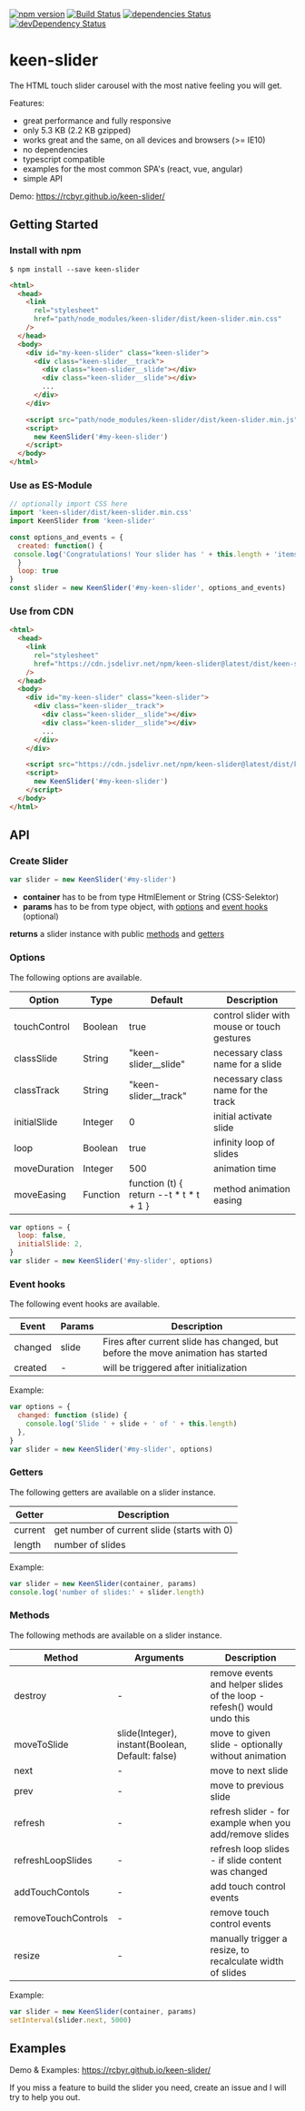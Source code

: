 [![npm version](https://badge.fury.io/js/keen-slider.svg)](https://badge.fury.io/js/keen-slider)
[![Build Status](https://travis-ci.org/rcbyr/keen-slider.svg?branch=release)](https://travis-ci.org/rcbyr/keen-slider)
[![dependencies Status](https://david-dm.org/rcbyr/keen-slider/status.svg)](https://david-dm.org/rcbyr/keen-slider)
[![devDependency Status](https://david-dm.org/rcbyr/keen-slider/dev-status.svg)](https://david-dm.org/rcbyr/keen-slider#info=devDependencies)

# keen-slider

The HTML touch slider carousel with the most native feeling you will get.

Features:

- great performance and fully responsive
- only 5.3 KB (2.2 KB gzipped)
- works great and the same, on all devices and browsers (>= IE10)
- no dependencies
- typescript compatible
- examples for the most common SPA's (react, vue, angular)
- simple API

Demo: https://rcbyr.github.io/keen-slider/

## Getting Started

### Install with npm

```
$ npm install --save keen-slider
```

```html
<html>
  <head>
    <link
      rel="stylesheet"
      href="path/node_modules/keen-slider/dist/keen-slider.min.css"
    />
  </head>
  <body>
    <div id="my-keen-slider" class="keen-slider">
      <div class="keen-slider__track">
        <div class="keen-slider__slide"></div>
        <div class="keen-slider__slide"></div>
        ...
      </div>
    </div>

    <script src="path/node_modules/keen-slider/dist/keen-slider.min.js"></script>
    <script>
      new KeenSlider('#my-keen-slider')
    </script>
  </body>
</html>
```

### Use as ES-Module

```javascript
// optionally import CSS here
import 'keen-slider/dist/keen-slider.min.css'
import KeenSlider from 'keen-slider'

const options_and_events = {
  created: function() {
 console.log('Congratulations! Your slider has ' + this.length + 'items')
  }
  loop: true
}
const slider = new KeenSlider('#my-keen-slider', options_and_events)
```

### Use from CDN

```html
<html>
  <head>
    <link
      rel="stylesheet"
      href="https://cdn.jsdelivr.net/npm/keen-slider@latest/dist/keen-slider.min.css"
    />
  </head>
  <body>
    <div id="my-keen-slider" class="keen-slider">
      <div class="keen-slider__track">
        <div class="keen-slider__slide"></div>
        <div class="keen-slider__slide"></div>
        ...
      </div>
    </div>

    <script src="https://cdn.jsdelivr.net/npm/keen-slider@latest/dist/keen-slider.min.js"></script>
    <script>
      new KeenSlider('#my-keen-slider')
    </script>
  </body>
</html>
```

## API

### Create Slider

```javascript
var slider = new KeenSlider('#my-slider')
```

- **container** has to be from type HtmlElement or String
  (CSS-Selektor)
- **params** has to be from type object, with [options](#options) and [event hooks](#event-hooks) (optional)

**returns** a slider instance with public [methods](#methods) and [getters](#getters)

### Options

The following options are available.

| Option       | Type     | Default                                     | Description                                 |
| ------------ | -------- | ------------------------------------------- | ------------------------------------------- |
| touchControl | Boolean  | true                                        | control slider with mouse or touch gestures |
| classSlide   | String   | "keen-slider\_\_slide"                      | necessary class name for a slide            |
| classTrack   | String   | "keen-slider\_\_track"                      | necessary class name for the track          |
| initialSlide | Integer  | 0                                           | initial activate slide                      |
| loop         | Boolean  | true                                        | infinity loop of slides                     |
| moveDuration | Integer  | 500                                         | animation time                              |
| moveEasing   | Function | function (t) { return \-\-t \* t \* t + 1 } | method animation easing                     |

```javascript
var options = {
  loop: false,
  initialSlide: 2,
}
var slider = new KeenSlider('#my-slider', options)
```

### Event hooks

The following event hooks are available.

| Event   | Params | Description                                                                      |
| ------- | ------ | -------------------------------------------------------------------------------- |
| changed | slide  | Fires after current slide has changed, but before the move animation has started |
| created | -      | will be triggered after initialization                                           |

Example:

```javascript
var options = {
  changed: function (slide) {
    console.log('Slide ' + slide + ' of ' + this.length)
  },
}
var slider = new KeenSlider('#my-slider', options)
```

### Getters

The following getters are available on a slider instance.

| Getter  | Description                                 |
| ------- | ------------------------------------------- |
| current | get number of current slide (starts with 0) |
| length  | number of slides                            |

Example:

```javascript
var slider = new KeenSlider(container, params)
console.log('number of slides:' + slider.length)
```

### Methods

The following methods are available on a slider instance.

| Method              | Arguments                                        | Description                                                            |
| ------------------- | ------------------------------------------------ | ---------------------------------------------------------------------- |
| destroy             | -                                                | remove events and helper slides of the loop - refesh() would undo this |
| moveToSlide         | slide(Integer), instant(Boolean, Default: false) | move to given slide - optionally without animation                     |
| next                | -                                                | move to next slide                                                     |
| prev                | -                                                | move to previous slide                                                 |
| refresh             | -                                                | refresh slider - for example when you add/remove slides                |
| refreshLoopSlides   | -                                                | refresh loop slides - if slide content was changed                     |
| addTouchContols     | -                                                | add touch control events                                               |
| removeTouchControls | -                                                | remove touch control events                                            |
| resize              | -                                                | manually trigger a resize, to recalculate width of slides              |

Example:

```javascript
var slider = new KeenSlider(container, params)
setInterval(slider.next, 5000)
```

## Examples

Demo & Examples: https://rcbyr.github.io/keen-slider/

If you miss a feature to build the slider you need, create an issue and I will try to help you out.

